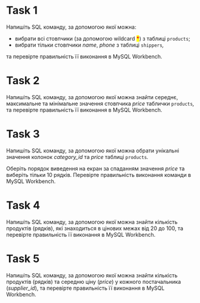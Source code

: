 # Task 1

Напишіть SQL команду, за допомогою якої можна:

- вибрати всі стовпчики (за допомогою wildcard <mark style="color:red;">**\***</mark>) з таблиці `products`;
- вибрати тільки стовпчики _name_, _phone_ з таблиці `shippers`_,_

та перевірте правильність її виконання в MySQL Workbench.

# Task 2

Напишіть SQL команду, за допомогою якої можна знайти середнє, максимальне та мінімальне значення стовпчика _price_ таблички `products`_,_ та перевірте правильність її виконання в MySQL Workbench.

# Task 3

Напишіть SQL команду, за допомогою якої можна обрати унікальні значення колонок _category_id_ та _price_ таблиці `products`_._

Оберіть порядок виведення на екран за спаданням значення _price_ та виберіть тільки 10 рядків. Перевірте правильність виконання команди в MySQL Workbench.

# Task 4

Напишіть SQL команду, за допомогою якої можна знайти кількість продуктів (рядків), які знаходиться в цінових межах від 20 до 100, та перевірте правильність її виконання в MySQL Workbench.

# Task 5

Напишіть SQL команду, за допомогою якої можна знайти кількість продуктів (рядків) та середню ціну (_price_) у кожного постачальника (_supplier_id_), та перевірте правильність її виконання в MySQL Workbench.
